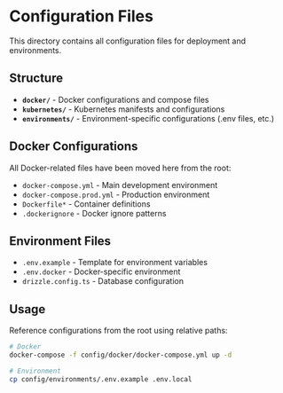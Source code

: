 # Configuration Files

This directory contains all configuration files for deployment and environments.

## Structure

- **`docker/`** - Docker configurations and compose files
- **`kubernetes/`** - Kubernetes manifests and configurations
- **`environments/`** - Environment-specific configurations (.env files, etc.)

## Docker Configurations

All Docker-related files have been moved here from the root:

- `docker-compose.yml` - Main development environment
- `docker-compose.prod.yml` - Production environment  
- `Dockerfile*` - Container definitions
- `.dockerignore` - Docker ignore patterns

## Environment Files

- `.env.example` - Template for environment variables
- `.env.docker` - Docker-specific environment
- `drizzle.config.ts` - Database configuration

## Usage

Reference configurations from the root using relative paths:

```bash
# Docker
docker-compose -f config/docker/docker-compose.yml up -d

# Environment
cp config/environments/.env.example .env.local
```
